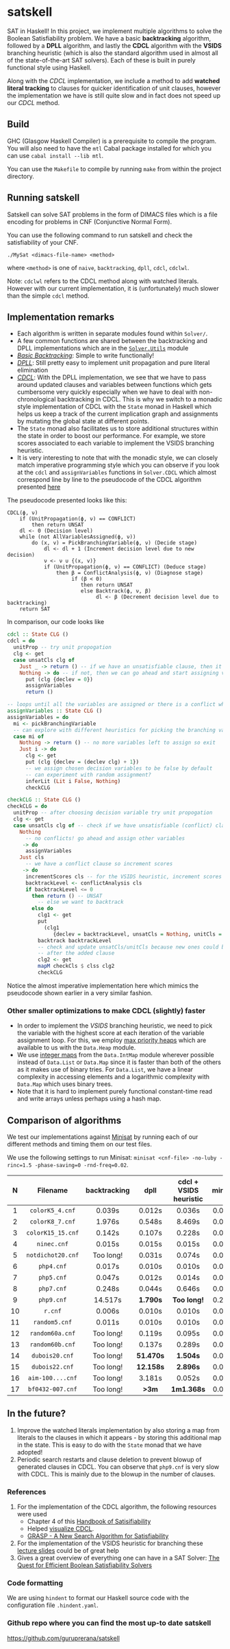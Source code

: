 # satskell

SAT in Haskell! In this project, we implement multiple algorithms to solve the Boolean Satisfiability problem. We have a basic **backtracking** algorithm, followed by a **DPLL** algorithm, and lastly the **CDCL** algorithm with the **VSIDS** branching heuristic (which is also the standard algorithm used in almost all of the state-of-the-art SAT solvers). Each of these is built in purely functional style using Haskell.

Along with the *CDCL* implementation, we include a method to add **watched literal tracking** to clauses for quicker identification of unit clauses, however the implementation we have is still quite slow and in fact does not speed up our *CDCL* method.

## Build

GHC (Glasgow Haskell Compiler) is a prerequisite to compile the program. You will also need to have the `mtl` Cabal package installed for which you can use `cabal install --lib mtl`.

You can use the `Makefile` to compile by running `make` from within the project directory.

## Running satskell

Satskell can solve SAT problems in the form of DIMACS files which is a file encoding for problems in CNF (Conjunctive Normal Form).

You can use the following command to run satskell and check the satisfiability of your CNF.

```
./MySat <dimacs-file-name> <method>
```

where `<method>` is one of `naive`, `backtracking`, `dpll`, `cdcl`, `cdclwl`.

Note: `cdclwl` refers to the CDCL method along with watched literals. However with our current implementation, it is (unfortunately) much slower than the simple `cdcl` method.

## Implementation remarks

- Each algorithm is written in separate modules found within `Solver/`.
- A few common functions are shared between the backtracking and DPLL implementations which are in the [`Solver.Utils`](https://github.com/guruprerana/satskell/blob/master/Solver/Utils.hs) module
- [*Basic Backtracking*](https://github.com/guruprerana/satskell/blob/master/Solver/Backtracking.hs): Simple to write functionally!
- [*DPLL*](https://github.com/guruprerana/satskell/blob/master/Solver/DPLL.hs): Still pretty easy to implement unit propagation and pure literal elimination
- [*CDCL*](https://github.com/guruprerana/satskell/blob/master/Solver/CDCL.hs): With the DPLL implementation, we see that we have to pass around updated clauses and variables between functions which gets cumbersome very quickly especially when we have to deal with non-chronological backtracking in CDCL. This is why we switch to a monadic style implementation of CDCL with the `State` monad in Haskell which helps us keep a track of the current implication graph and assignments by mutating the global state at different points. 
- The `State` monad also facilitates us to store additional structures within the state in order to boost our performance. For example, we store scores associated to each variable to implement the VSIDS branching heuristic.
- It is very interesting to note that with the monadic style, we can closely match imperative programming style which you can observe if you look at the `cdcl` and `assignVariables` functions in `Solver.CDCL` which almost correspond line by line to the pseudocode of the CDCL algorithm presented [here](https://www.cs.princeton.edu/~zkincaid/courses/fall18/readings/SATHandbook-CDCL.pdf)

The pseudocode presented looks like this:

```
CDCL(ϕ, ν)
    if (UnitPropagation(ϕ, ν) == CONFLICT)
        then return UNSAT
    dl <- 0 (Decision level)
    while (not AllVariablesAssigned(ϕ, ν))
        do (x, v) = PickBranchingVariable(ϕ, ν) (Decide stage)
            dl <- dl + 1 (Increment decision level due to new decision)
            ν <- ν ∪ {(x, v)}
            if (UnitPropagation(ϕ, ν) == CONFLICT) (Deduce stage)
                then β = ConflictAnalysis(ϕ, ν) (Diagnose stage)
                     if (β < 0)
                        then return UNSAT
                        else Backtrack(ϕ, ν, β)
                             dl <- β (Decrement decision level due to backtracking)
    return SAT
```

In comparison, our code looks like

```hs
cdcl :: State CLG ()
cdcl = do
  unitProp -- try unit propogation
  clg <- get
  case unsatCls clg of
    Just _ -> return () -- if we have an unsatisfiable clause, then it is UNSAT
    Nothing -> do -- if not, then we can go ahead and start assigning variables
      put (clg {declev = 0})
      assignVariables
      return ()

-- loops until all the variables are assigned or there is a conflict which is unresolvable
assignVariables :: State CLG ()
assignVariables = do
  mi <- pickBranchingVariable
  -- can explore with different heuristics for picking the branching variable - cuurently using VSIDS
  case mi of
    Nothing -> return () -- no more variables left to assign so exit
    Just i -> do
      clg <- get
      put (clg {declev = (declev clg) + 1})
      -- we assign chosen decision variables to be false by default
      -- can experiment with random assignment?
      inferLit (Lit i False, Nothing)
      checkCLG

checkCLG :: State CLG ()
checkCLG = do
  unitProp -- after choosing decision variable try unit propogation
  clg <- get
  case unsatCls clg of -- check if we have unsatisfiable (conflict) clauses
    Nothing
      -- no conflicts! go ahead and assign other variables
     -> do
      assignVariables
    Just cls
      -- we have a conflict clause so increment scores
     -> do
      incrementScores cls -- for the VSIDS heuristic, increment scores of variables in conflict clause
      backtrackLevel <- conflictAnalysis cls
      if backtrackLevel <= 0
        then return () -- UNSAT
          -- else we want to backtrack
        else do
          clg1 <- get
          put
            (clg1
               {declev = backtrackLevel, unsatCls = Nothing, unitCls = Nothing})
          backtrack backtrackLevel
          -- check and update unsatCls/unitCls because new ones could be created
          -- after the added clause
          clg2 <- get
          mapM checkCls $ clss clg2
          checkCLG
```

Notice the almost imperative implementation here which mimics the pseudocode shown earlier in a very similar fashion.

### Other smaller optimizations to make CDCL (slightly) faster

- In order to implement the *VSIDS* branching heuristic, we need to pick the variable with the highest score at each iteration of the variable assignment loop. For this, we employ [max priority heaps](https://github.com/guruprerana/satskell/blob/e6cf3ae56ca05c33be184c760ad4aee99adb6914/Solver/CDCL.hs#L42) which are available to us with the `Data.Heap` module.
- We use [integer maps](https://github.com/guruprerana/satskell/blob/e6cf3ae56ca05c33be184c760ad4aee99adb6914/Solver/CDCL.hs#L43) from the `Data.IntMap` module wherever possible instead of `Data.List` or `Data.Map` since it is faster than both of the others as it makes use of binary tries. For `Data.List`, we have a linear complexity in accessing elements and a logarithmic complexity with `Data.Map` which uses binary trees.
- Note that it is hard to implement purely functional constant-time read and write arrays unless perhaps using a hash map. 

## Comparison of algorithms

We test our implementations against [Minisat](https://github.com/niklasso/minisat) by running each of our different methods and timing them on our test files.

We use the following settings to run Minisat: `minisat <cnf-file> -no-luby -rinc=1.5 -phase-saving=0 -rnd-freq=0.02`.

| **N** |    **Filename**   | **backtracking** | **dpll** | **cdcl** + **VSIDS heuristic** | **minisat** |
|:-----:|:-----------------:|:----------------:|:--------:|:------------------------------:|:-----------:|
|   1   |  `colorK5_4.cnf`  |      0.039s      |  0.012s  |             0.036s             |    0.005s   |
|   2   |  `colorK8_7.cnf`  |      1.976s      |  0.548s  |             8.469s             |    0.034s   |
|   3   | `colorK15_15.cnf` |      0.142s      |  0.107s  |             0.228s             |    0.007s   |
|   4   |    `ninec.cnf`    |      0.015s      |  0.015s  |             0.015s             |    0.008s   |
|   5   | `notdichot20.cnf` |     Too long!    |  0.031s  |             0.074s             |    0.007s   |
|   6   |     `php4.cnf`    |      0.017s      |  0.010s  |             0.010s             |    0.009s   |
|   7   |     `php5.cnf`    |      0.047s      |  0.012s  |             0.014s             |    0.007s   |
|   8   |     `php7.cnf`    |      0.248s      |  0.044s  |             0.646s             |    0.015s   |
|   9   |     `php9.cnf`    |      14.517s     |**1.790s**|          **Too long!**         |    0.226s   |
|   10  |      `r.cnf`      |      0.006s      |  0.010s  |             0.010s             |    0.004s   |
|   11  |   `random5.cnf`   |      0.011s      |  0.010s  |             0.010s             |    0.007s   |
|   12  |  `random60a.cnf`  |     Too long!    |  0.119s  |             0.095s             |    0.007s   |
|   13  |  `random60b.cnf`  |     Too long!    |  0.137s  |             0.289s             |    0.009s   |
|   14  |   `dubois20.cnf`  |     Too long!    |**51.470s**|           **1.504s**           |    0.007s   |
|   15  |   `dubois22.cnf`  |     Too long!    |**12.158s**|           **2.896s**           |    0.005s   |
|   16  |  `aim-100....cnf` |     Too long!    |  3.181s  |             0.052s             |    0.005s   |
|   17  |  `bf0432-007.cnf` |     Too long!    | **>3m**  |          **1m1.368s**          |    0.017s   |

## In the future?

1. Improve the watched literals implementation by also storing a map from literals to the clauses in which it appears - by storing this additional map in the state. This is easy to do with the `State` monad that we have adopted! 
2. Periodic search restarts and clause deletion to prevent blowup of generated clauses in CDCL. You can observe that `php9.cnf` is very slow with CDCL. This is mainly due to the blowup in the number of clauses.

### References

1. For the implementation of the CDCL algorithm, the following resources were used
    - Chapter 4 of this [Handbook of Satisifiability](https://www.cs.princeton.edu/~zkincaid/courses/fall18/readings/SATHandbook-CDCL.pdf)
    - Helped [visualize CDCL](https://cse442-17f.github.io/Conflict-Driven-Clause-Learning/).
    - [GRASP - A New Search Algorithm for Satisfiability](https://www.cs.cmu.edu/~emc/15-820A/reading/grasp_iccad96.pdf)
2. For the implementation of the VSIDS heuristic for branching these [lecture slides](https://baldur.iti.kit.edu/sat/files/2019/l08.pdf) could be of great help
3. Gives a great overview of everything one can have in a SAT Solver: [The Quest for Efficient Boolean Satisfiability Solvers](https://www.princeton.edu/~chaff/publication/cade_cav_2002.pdf)

### Code formatting

We are using `hindent` to format our Haskell source code with the configuration file `.hindent.yaml`.

### Github repo where you can find the most up-to date satskell

https://github.com/guruprerana/satskell
